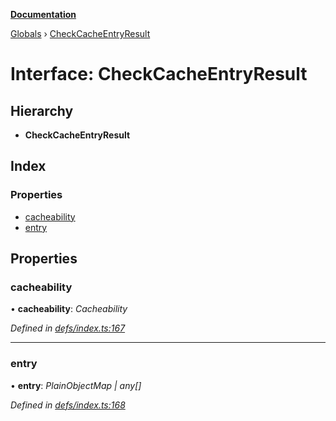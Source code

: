 **[Documentation](../README.md)**

[Globals](../README.md) › [CheckCacheEntryResult](checkcacheentryresult.md)

# Interface: CheckCacheEntryResult

## Hierarchy

* **CheckCacheEntryResult**

## Index

### Properties

* [cacheability](checkcacheentryresult.md#cacheability)
* [entry](checkcacheentryresult.md#entry)

## Properties

###  cacheability

• **cacheability**: *Cacheability*

*Defined in [defs/index.ts:167](https://github.com/badbatch/graphql-box/blob/2d19c63/packages/cache-manager/src/defs/index.ts#L167)*

___

###  entry

• **entry**: *PlainObjectMap | any[]*

*Defined in [defs/index.ts:168](https://github.com/badbatch/graphql-box/blob/2d19c63/packages/cache-manager/src/defs/index.ts#L168)*